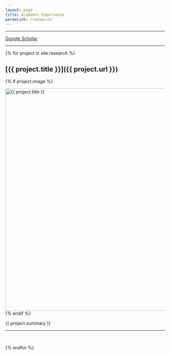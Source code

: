 ```yaml
---
layout: page
title: Academic Experience
permalink: /research/
---
```


---
[Google Scholar](https://scholar.google.com/citations?user=JfJxAvcAAAAJ)

---


{% for project in site.research %}

## [{{ project.title }}]({{ project.url }})


{% if project.image %}
<br>

<img src="{{ project.image }}" alt="{{ project.title }}" width="700">

<br>
{% endif %}

{{ project.summary }}

---

<br>


{% endfor %}
